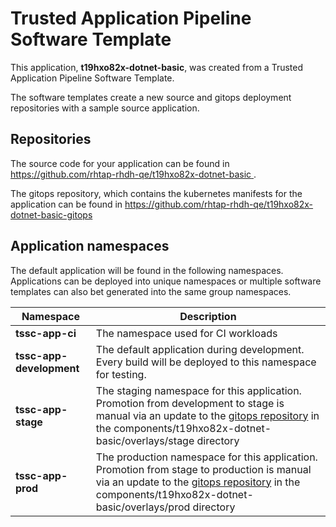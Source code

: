 # Trusted Application Pipeline Software Template

This application, **t19hxo82x-dotnet-basic**, was created from a Trusted Application Pipeline Software Template.

The software templates create a new source and gitops deployment repositories with a sample source application. 

## Repositories

The source code for your application can be found in [https://github.com/rhtap-rhdh-qe/t19hxo82x-dotnet-basic ](https://github.com/rhtap-rhdh-qe/t19hxo82x-dotnet-basic ).
 
The gitops repository, which contains the kubernetes manifests for the application can be found in 
[https://github.com/rhtap-rhdh-qe/t19hxo82x-dotnet-basic-gitops ](https://github.com/rhtap-rhdh-qe/t19hxo82x-dotnet-basic-gitops ) 

## Application namespaces 

The default application will be found in the following namespaces. Applications can be deployed into unique namespaces or multiple software templates can also bet generated into the same group namespaces.  

|  Namespace   |  Description   |  
| -------- | -------- |
| **tssc-app-ci** | The namespace used for CI workloads |
| **tssc-app-development** | The default application during development. Every build will be deployed to this namespace for testing. |
| **tssc-app-stage** | The staging namespace for this application. Promotion from development to stage is manual via an update to the [gitops repository](https://github.com/rhtap-rhdh-qe/t19hxo82x-dotnet-basic-gitops ) in the components/t19hxo82x-dotnet-basic/overlays/stage directory |
| **tssc-app-prod** | The production namespace for this application. Promotion from stage to production is manual via an update to the [gitops repository](https://github.com/rhtap-rhdh-qe/t19hxo82x-dotnet-basic-gitops ) in the components/t19hxo82x-dotnet-basic/overlays/prod directory |